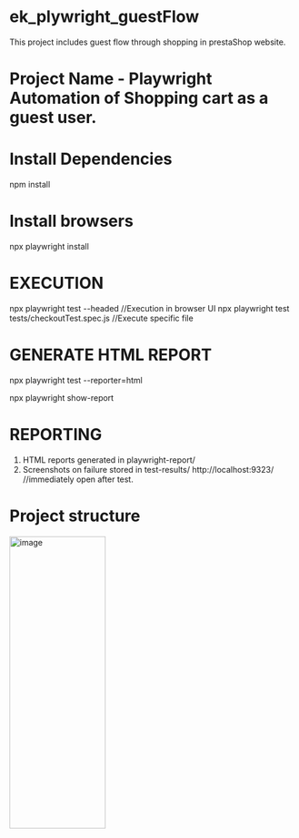 # ek_plywright_guestFlow
This project includes guest flow through shopping in prestaShop website.
# Project Name - Playwright Automation of Shopping cart as a guest user.
# Install Dependencies
npm install
# Install browsers
npx playwright install
# EXECUTION
npx playwright test --headed //Execution in browser UI
npx playwright test tests/checkoutTest.spec.js //Execute specific file
# GENERATE HTML REPORT
npx playwright test --reporter=html

npx playwright show-report
# REPORTING
 1. HTML reports generated in playwright-report/
 2. Screenshots on failure stored in test-results/
http://localhost:9323/ //immediately open after test.
# Project structure
<img width="169" height="513" alt="image" src="https://github.com/user-attachments/assets/ba44f270-5146-4eb6-8440-078f7e64aeee" />


